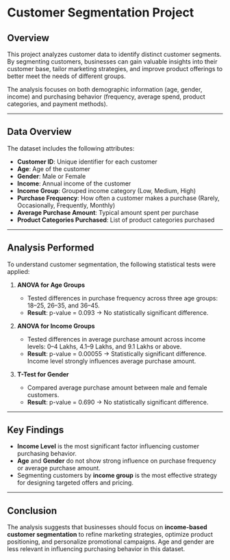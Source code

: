 # Customer Segmentation Project

## Overview
This project analyzes customer data to identify distinct customer segments. By segmenting customers, businesses can gain valuable insights into their customer base, tailor marketing strategies, and improve product offerings to better meet the needs of different groups.

The analysis focuses on both demographic information (age, gender, income) and purchasing behavior (frequency, average spend, product categories, and payment methods).

---

## Data Overview
The dataset includes the following attributes:

- **Customer ID**: Unique identifier for each customer  
- **Age**: Age of the customer  
- **Gender**: Male or Female  
- **Income**: Annual income of the customer  
- **Income Group**: Grouped income category (Low, Medium, High)  
- **Purchase Frequency**: How often a customer makes a purchase (Rarely, Occasionally, Frequently, Monthly)  
- **Average Purchase Amount**: Typical amount spent per purchase  
- **Product Categories Purchased**: List of product categories purchased  
 

---

## Analysis Performed
To understand customer segmentation, the following statistical tests were applied:

1. **ANOVA for Age Groups**  
   - Tested differences in purchase frequency across three age groups: 18–25, 26–35, and 36–45.  
   - **Result**: p-value = 0.093 → No statistically significant difference.

2. **ANOVA for Income Groups**  
   - Tested differences in average purchase amount across income levels: 0–4 Lakhs, 4.1–9 Lakhs, and 9.1 Lakhs or above.  
   - **Result**: p-value = 0.00055 → Statistically significant difference. Income level strongly influences average purchase amount.

3. **T-Test for Gender**  
   - Compared average purchase amount between male and female customers.  
   - **Result**: p-value = 0.690 → No statistically significant difference.

---

## Key Findings
- **Income Level** is the most significant factor influencing customer purchasing behavior.  
- **Age** and **Gender** do not show strong influence on purchase frequency or average purchase amount.  
- Segmenting customers by **income group** is the most effective strategy for designing targeted offers and pricing.

---

## Conclusion
The analysis suggests that businesses should focus on **income-based customer segmentation** to refine marketing strategies, optimize product positioning, and personalize promotional campaigns. Age and gender are less relevant in influencing purchasing behavior in this dataset.
